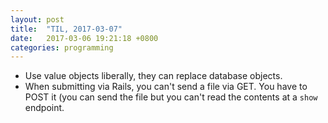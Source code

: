 ```yaml
---
layout: post
title:  "TIL, 2017-03-07"
date:   2017-03-06 19:21:18 +0800
categories: programming
---
```


- Use value objects liberally, they can replace database objects.
- When submitting via Rails, you can't send a file via GET. You have to POST it (you can send the file but you can't read the contents at a `show` endpoint.

